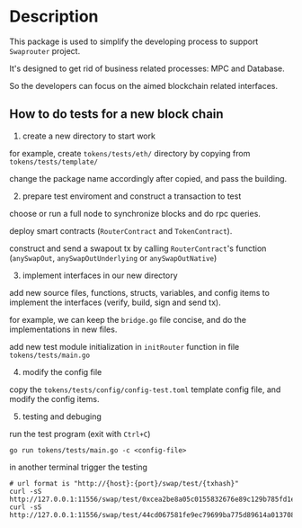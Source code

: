 # Description

This package is used to simplify the developing process to support `Swaprouter` project.

It's designed to get rid of business related processes: MPC and Database.

So the developers can focus on the aimed blockchain related interfaces.

## How to do tests for a new block chain

1. create a new directory to start work

for example, create `tokens/tests/eth/` directory by copying from `tokens/tests/template/`

change the package name accordingly after copied, and pass the building.

2. prepare test enviroment and construct a transaction to test

choose or run a full node to synchronize blocks and do rpc queries.

deploy smart contracts (`RouterContract` and `TokenContract`).

construct and send a swapout tx by calling `RouterContract`'s function (`anySwapOut`, `anySwapOutUnderlying` or `anySwapOutNative`)

3. implement interfaces in our new directory

add new source files, functions, structs, variables, and config items to implement the interfaces (verify, build, sign and send tx).

for example, we can keep the `bridge.go` file concise, and do the implementations in new files.

add new test module initialization in `initRouter` function in file `tokens/tests/main.go`

4. modify the config file

copy the `tokens/tests/config/config-test.toml` template config file, and modify the config items.

5. testing and debuging

run the test program (exit with `Ctrl+C`)

```shell
go run tokens/tests/main.go -c <config-file>
```

in another terminal trigger the testing

```shell
# url format is "http://{host}:{port}/swap/test/{txhash}"
curl -sS http://127.0.0.1:11556/swap/test/0xcea2be8a05c0155832676e89c129b785fd1e2f308439606fc5df98a0e133bff2
curl -sS http://127.0.0.1:11556/swap/test/44cd067581fe9ec79699ba775d89614a013708175fb19592882b7a04c343e57e
```
